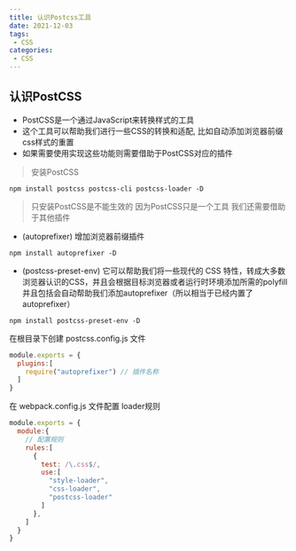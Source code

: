 ```yaml
---
title: 认识Postcss工具
date: 2021-12-03
tags:
 - CSS
categories: 
 - CSS
---
```


## 认识PostCSS
- PostCSS是一个通过JavaScript来转换样式的工具
- 这个工具可以帮助我们进行一些CSS的转换和适配, 比如自动添加浏览器前缀 css样式的重置
- 如果需要使用实现这些功能则需要借助于PostCSS对应的插件

> 安装PostCSS
```
npm install postcss postcss-cli postcss-loader -D
```

> 只安装PostCSS是不能生效的 因为PostCSS只是一个工具 我们还需要借助于其他插件
  -  (autoprefixer) 增加浏览器前缀插件

```
npm install autoprefixer -D
```
  - (postcss-preset-env) 它可以帮助我们将一些现代的 CSS 特性，转成大多数浏览器认识的CSS，并且会根据目标浏览器或者运行时环境添加所需的polyfill 并且包括会自动帮助我们添加autoprefixer（所以相当于已经内置了autoprefixer）
 
```
npm install postcss-preset-env -D
```

在根目录下创建 postcss.config.js 文件
```js
module.exports = {
  plugins:[
    require("autoprefixer") // 插件名称
  ]
}
```
在 webpack.config.js 文件配置 loader规则
```js
module.exports = {
  module:{
    // 配置规则
    rules:[
      {
        test: /\.css$/,  
        use:[
          "style-loader",
          "css-loader",
          "postcss-loader"
        ]
      },
    ]
  }
}
```